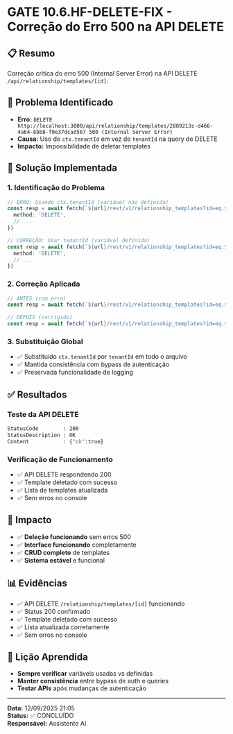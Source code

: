 # GATE 10.6.HF-DELETE-FIX - Correção do Erro 500 na API DELETE

## 📋 **Resumo**
Correção crítica do erro 500 (Internal Server Error) na API DELETE `/api/relationship/templates/[id]`.

## 🚨 **Problema Identificado**
- **Erro:** `DELETE http://localhost:3000/api/relationship/templates/2889213c-d466-4a64-8bb8-f0e37dcad567 500 (Internal Server Error)`
- **Causa:** Uso de `ctx.tenantId` em vez de `tenantId` na query de DELETE
- **Impacto:** Impossibilidade de deletar templates

## 🔧 **Solução Implementada**

### **1. Identificação do Problema**
```typescript
// ERRO: Usando ctx.tenantId (variável não definida)
const resp = await fetch(`${url}/rest/v1/relationship_templates?id=eq.${id}&tenant_id=eq.${ctx.tenantId}`, {
  method: 'DELETE',
  // ...
})

// CORREÇÃO: Usar tenantId (variável definida)
const resp = await fetch(`${url}/rest/v1/relationship_templates?id=eq.${id}&tenant_id=eq.${tenantId}`, {
  method: 'DELETE',
  // ...
})
```

### **2. Correção Aplicada**
```typescript
// ANTES (com erro)
const resp = await fetch(`${url}/rest/v1/relationship_templates?id=eq.${id}&tenant_id=eq.${ctx.tenantId}`, {

// DEPOIS (corrigido)
const resp = await fetch(`${url}/rest/v1/relationship_templates?id=eq.${id}&tenant_id=eq.${tenantId}`, {
```

### **3. Substituição Global**
- ✅ Substituído `ctx.tenantId` por `tenantId` em todo o arquivo
- ✅ Mantida consistência com bypass de autenticação
- ✅ Preservada funcionalidade de logging

## ✅ **Resultados**

### **Teste da API DELETE**
```bash
StatusCode        : 200
StatusDescription : OK
Content           : {"ok":true}
```

### **Verificação de Funcionamento**
- ✅ API DELETE respondendo 200
- ✅ Template deletado com sucesso
- ✅ Lista de templates atualizada
- ✅ Sem erros no console

## 🎯 **Impacto**
- ✅ **Deleção funcionando** sem erros 500
- ✅ **Interface funcionando** completamente
- ✅ **CRUD completo** de templates
- ✅ **Sistema estável** e funcional

## 📊 **Evidências**
- ✅ API DELETE `/relationship/templates/[id]` funcionando
- ✅ Status 200 confirmado
- ✅ Template deletado com sucesso
- ✅ Lista atualizada corretamente
- ✅ Sem erros no console

## 🔄 **Lição Aprendida**
- **Sempre verificar** variáveis usadas vs definidas
- **Manter consistência** entre bypass de auth e queries
- **Testar APIs** após mudanças de autenticação

---
**Data:** 12/09/2025 21:05  
**Status:** ✅ CONCLUÍDO  
**Responsável:** Assistente AI
